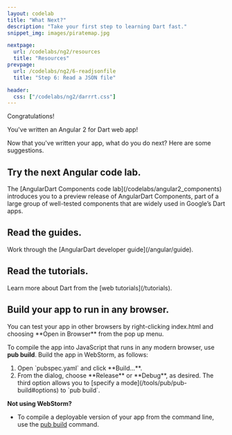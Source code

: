 ```yaml
---
layout: codelab
title: "What Next?"
description: "Take your first step to learning Dart fast."
snippet_img: images/piratemap.jpg

nextpage:
  url: /codelabs/ng2/resources
  title: "Resources"
prevpage:
  url: /codelabs/ng2/6-readjsonfile
  title: "Step 6: Read a JSON file"

header:
  css: ["/codelabs/ng2/darrrt.css"]
---
```


<p class="lead">Congratulations!</p>

You've written an Angular 2 for Dart web app!

Now that you've written your app, what do you do next?
Here are some suggestions.

## <i class="fa fa-anchor"> </i> Try the next Angular code lab.

<div class="trydart-step-details" markdown="1">
The [AngularDart Components code lab](/codelabs/angular2_components)
introduces you to a preview release of AngularDart Components,
part of a large group of well-tested components that
are widely used in Google’s Dart apps.
</div>

## <i class="fa fa-anchor"> </i> Read the guides.

<div class="trydart-step-details" markdown="1">
Work through the [AngularDart developer guide](/angular/guide).
</div>


## <i class="fa fa-anchor"> </i> Read the tutorials.

<div class="trydart-step-details" markdown="1">
Learn more about Dart from
the [web tutorials](/tutorials).
</div>


## <i class="fa fa-anchor"> </i> Build your app to run in any browser.

<div class="row"> <div class="col-md-7" markdown="1">

<div class="trydart-step-details" markdown="1">
You can test your app in other browsers by right-clicking
index.html and choosing **Open in Browser** from the pop up menu.

To compile the app into JavaScript that runs in any modern browser,
use **pub build**.  Build the app in WebStorm, as follows:

<ol markdown="1">
<li markdown="1">Open `pubspec.yaml` and click **Build...**.
</li>

<li markdown="1">From the dialog,
choose **Release** or **Debug**, as desired.
The third option allows you to
[specify a mode](/tools/pub/pub-build#options)
to `pub build`.
</li>
</ol>

</div>

</div> <div class="col-md-5" markdown="1">

<i class="fa fa-lightbulb-o key-header"> </i> <strong> Not using WebStorm? </strong>

* To compile a deployable version of your app from the command line,
  use the [pub build](/tools/pub/pub-build) command.

</div></div>
